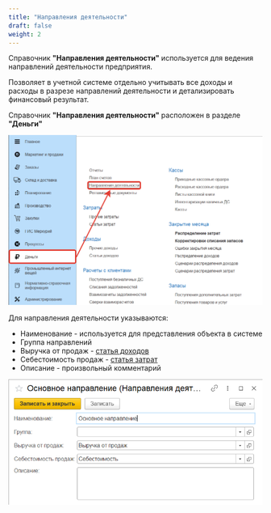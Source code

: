 ```yaml
---
title: "Направления деятельности"
draft: false
weight: 2
---
```


Справочник **"Направления деятельности"** используется для ведения направлений деятельности предприятия.

Позволяет в учетной системе отдельно учитывать все доходы и расходы в разрезе направлений деятельности и детализировать финансовый результат.

Справочник **"Направления деятельности"** расположен в разделе **"Деньги"**

[![1][1]][1]

Для направления деятельности указываются:

- Наименование - используется для представления объекта в системе
- Группа направлений
- Выручка от продаж - [статья доходов](https://konstanta-it.github.io/erp4food/FinancialResult/IncomeItems)
- Себестоимость продаж - [статья затрат](https://konstanta-it.github.io/erp4food/FinancialResult/ItemsOfExpenditure)
- Описание - произвольный комментарий

[![2][2]][2]

[1]: 1.png
[2]: 2.png
